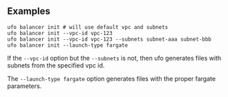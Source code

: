 ## Examples

    ufo balancer init # will use default vpc and subnets
    ufo balancer init --vpc-id vpc-123
    ufo balancer init --vpc-id vpc-123 --subnets subnet-aaa subnet-bbb
    ufo balancer init --launch-type fargate

If the `--vpc-id` option but the `--subnets` is not, then ufo generates files with subnets from the specified vpc id.

The `--launch-type fargate` option generates files with the proper fargate parameters.
